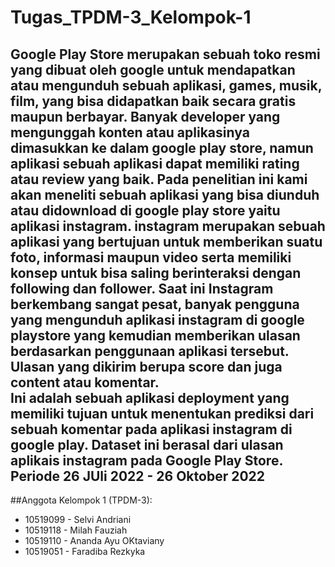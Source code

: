 # Tugas_TPDM-3_Kelompok-1
Google Play Store merupakan sebuah toko resmi yang dibuat oleh google untuk mendapatkan atau mengunduh sebuah aplikasi, games, musik, film, yang bisa didapatkan baik secara gratis maupun berbayar. Banyak developer yang mengunggah konten atau aplikasinya dimasukkan ke dalam google play store, namun aplikasi  sebuah aplikasi dapat memiliki rating atau review yang baik.
Pada penelitian ini kami akan meneliti sebuah aplikasi yang bisa diunduh atau didownload di google play store yaitu aplikasi instagram. instagram merupakan sebuah aplikasi yang bertujuan untuk memberikan suatu foto, informasi maupun video serta memiliki konsep untuk bisa saling berinteraksi dengan following dan follower. Saat ini Instagram berkembang sangat pesat, banyak pengguna yang mengunduh aplikasi instagram di google playstore yang kemudian memberikan ulasan berdasarkan penggunaan aplikasi tersebut. Ulasan yang dikirim berupa score dan juga content atau komentar.  
Ini adalah sebuah aplikasi deployment yang memiliki tujuan untuk menentukan prediksi dari sebuah komentar pada aplikasi instagram di google play.
Dataset ini berasal dari ulasan aplikais instagram pada Google Play Store. Periode 26 JUli 2022 - 26 Oktober 2022
------------------------------------------------------------------------------------------------------------------------------------------------
##Anggota Kelompok 1 (TPDM-3):
- 10519099 - Selvi Andriani
- 10519118 - Milah Fauziah
- 10519110 - Ananda Ayu OKtaviany
- 10519051 - Faradiba Rezkyka
